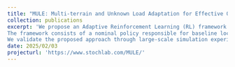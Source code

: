 ```yaml
---
title: "MULE: Multi-terrain and Unknown Load Adaptation for Effective Quadrupedal Locomotion"
collection: publications
excerpt: 'We propose an Adaptive Reinforcement Learning (RL) framework that enables quadrupedal robots to dynamically adapt to both varying payloads and diverse terrains. 
The framework consists of a nominal policy responsible for baseline locomotion and an adaptive policy that learns corrective actions to preserve stability and improve command tracking under payload variations. 
We validate the proposed approach through large-scale simulation experiments in Isaac Gym and real-world hardware deployment on a Unitree Go1 quadruped.'
date: 2025/02/03
projecturl: 'https://www.stochlab.com/MULE/'
---
```

